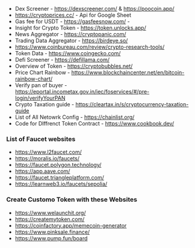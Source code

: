 - Dex Screener - https://dexscreener.com/ & https://poocoin.app/
- https://cryptoprices.cc/ - Api for Google Sheet
- Gas fee for USDT - https://gasfeesnow.com/ - 
- Insight for Crypto Token - https://token.unlocks.app/
- News Aggregator - https://cryptopanic.com/
- Trading Data Aggregator - https://birdeye.so/ 
- https://www.coinbureau.com/review/crypto-research-tools/
- Token Data - https://www.coingecko.com/
- Defi Screener - https://defillama.com/
- Overview of Token - https://cryptobubbles.net/
- Price Chart Rainbow - https://www.blockchaincenter.net/en/bitcoin-rainbow-chart/
- Verify pan of buyer - https://eportal.incometax.gov.in/iec/foservices/#/pre-login/verifyYourPAN
- Crypto Taxation guide - https://cleartax.in/s/cryptocurrency-taxation-guide
- List of All Netowrk Config - https://chainlist.org/
- Code for DIffrenct Token Contract - https://www.cookbook.dev/

### List of Faucet websites
- https://www.l2faucet.com/
- https://moralis.io/faucets/
- https://faucet.polygon.technology/
- https://app.aave.com/
- https://faucet.triangleplatform.com/
- https://learnweb3.io/faucets/sepolia/

### Create Customo Token with these Websites
- https://www.welaunchit.org/
- https://createmytoken.com/
- https://coinfactory.app/memecoin-generator
- https://www.pinksale.finance/
- https://www.pump.fun/board
